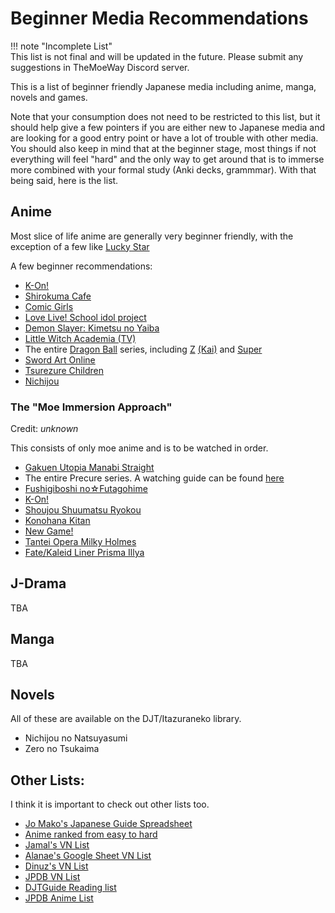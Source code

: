 # Beginner Media Recommendations

!!! note "Incomplete List"  
	This list is not final and will be updated in the future. Please submit any suggestions in TheMoeWay Discord server.  

This is a list of beginner friendly Japanese media including anime, manga, novels and games.  


Note that your consumption does not need to be restricted to this list, but it should help give a few pointers if you are either new to Japanese media and are looking for a good entry point or have a lot of trouble with other media.  
You should also keep in mind that at the beginner stage, most things if not everything will feel "hard" and the only way to get around that is to immerse more combined with your formal study (Anki decks, grammmar). With that being said, here is the list.  

## Anime 

Most slice of life anime are generally very beginner friendly, with the exception of a few like [Lucky Star](https://myanimelist.net/anime/1887/Lucky%E2%98%86Star) 

A few beginner recommendations:  

- [K-On!](https://myanimelist.net/anime/5680/K-On)  
- [Shirokuma Cafe](https://myanimelist.net/anime/12815/Shirokuma_Cafe)  
- [Comic Girls](https://myanimelist.net/anime/35756/Comic_Girls)  
- [Love Live! School idol project](https://myanimelist.net/anime/15051/Love_Live_School_Idol_Project)  
- [Demon Slayer: Kimetsu no Yaiba](https://myanimelist.net/anime/38000/Kimetsu_no_Yaiba)  
- [Little Witch Academia (TV)](https://myanimelist.net/anime/33489/Little_Witch_Academia_TV)  
- The entire [Dragon Ball](https://myanimelist.net/anime/223/Dragon_Ball) series, including [Z](https://myanimelist.net/anime/813/Dragon_Ball_Z) [(Kai)](https://myanimelist.net/anime/6033/Dragon_Ball_Kai) and [Super](https://myanimelist.net/anime/30694/Dragon_Ball_Super)  
- [Sword Art Online](https://myanimelist.net/anime/11757/Sword_Art_Online)  
- [Tsurezure Children](https://myanimelist.net/anime/34902/Tsurezure_Children)  
- [Nichijou](https://myanimelist.net/anime/10165/Nichijou)

### The "Moe Immersion Approach"

Credit: *unknown*

This consists of only moe anime and is to be watched in order.  

- [Gakuen Utopia Manabi Straight](https://myanimelist.net/anime/1858/Gakuen_Utopia_Manabi_Straight)  
- The entire Precure series. A watching guide can be found [here](https://www.epicdope.com/how-to-watch-precure-easy-watch-order-guide/)  
- [Fushigiboshi no☆Futagohime](https://myanimelist.net/anime/505/Fushigiboshi_no%E2%98%86Futagohime)  
- [K-On!](https://myanimelist.net/anime/5680/K-On)  
- [Shoujou Shuumatsu Ryokou](https://myanimelist.net/anime/35838/Shoujo_Shuumatsu_Ryokou)  
- [Konohana Kitan](https://myanimelist.net/anime/35241/Konohana_Kitan)  
- [New Game!](https://myanimelist.net/anime/31953/New_Game)  
- [Tantei Opera Milky Holmes](https://myanimelist.net/anime/7768/Tantei_Opera_Milky_Holmes)  
- [Fate/Kaleid Liner Prisma Illya](https://myanimelist.net/anime/14829/Fate_kaleid_liner_Prisma%E2%98%86Illya)  

## J-Drama  

TBA

## Manga 

TBA

## Novels

All of these are available on the DJT/Itazuraneko library.  

- Nichijou no Natsuyasumi
- Zero no Tsukaima

## Other Lists:  
I think it is important to check out other lists too.  

- [Jo Mako's Japanese Guide Spreadsheet](https://docs.google.com/spreadsheets/d/1ukDIWSkh_xvpppPbgs1nUR2kaEwFaWlsJgZUlb9LuTs/edit#gid=822742203&fvid=1256352347)  
- [Anime ranked from easy to hard](https://anacreondjt.gitlab.io/img/easytohardanimev2.png)  
- [Jamal's VN List](https://anacreondjt.gitlab.io/vn-chart/)  
- [Alanae's Google Sheet VN List](https://docs.google.com/document/u/1/d/1KnyyDt7jimEz-dgeMSKymRaT2r3QKBPm9AzqZ6oUWAs/pub)  
- [Dinuz's VN List](https://learnjapanese.moe/dinuzlist/)  
- [JPDB VN List](https://jpdb.io/visual-novel-difficulty-list)  
- [DJTGuide Reading list](https://djtguide.neocities.org/reading%20list.html)  
- [JPDB Anime List](https://jpdb.io/anime-difficulty-list)  


